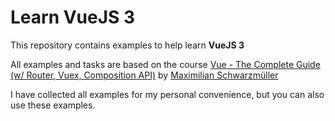 # Learn VueJS 3

This repository contains examples to help learn **VueJS 3**

All examples and tasks are based on the course [Vue - The Complete Guide (w/ Router, Vuex, Composition API)](https://www.udemy.com/course/vuejs-2-the-complete-guide/) by [Maximilian Schwarzmüller](https://www.udemy.com/user/maximilian-schwarzmuller/)

I have collected all examples for my personal convenience, but you can also use these examples.
